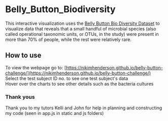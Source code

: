 # Belly_Button_Biodiversity
This interactive visualization uses the [Belly Button Bio Diversity Dataset](http://robdunnlab.com/projects/belly-button-biodiversity/) to visualize data that reveals that a small handful of microbial species (also called operational taxonomic units, or OTUs, in the study) were present in more than 70% of people, while the rest were relatively rare.

## How to use
To view the webpage go to: [https://nikimhenderson.github.io/belly-button-challenge/](https://nikimhenderson.github.io/belly-button-challenge/)
<br/>Select the test subject ID no. to see one test subject's data
<br/>Hover over the charts to see other details such as the bacteria cultures
### Thank yous
Thank you to my tutors Kelli and John for help in planning and constructing my code (seen in app.js in static and js folders)
